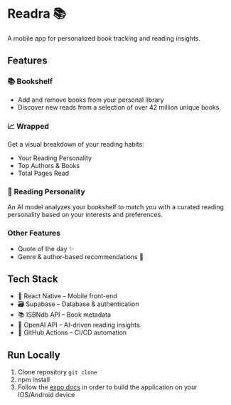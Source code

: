 # Readra 📚

A mobile app for personalized book tracking and reading insights.

## Features
### 📚 Bookshelf
- Add and remove books from your personal library
- Discover new reads from a selection of over 42 million unique books

### 📈 Wrapped
Get a visual breakdown of your reading habits:
- Your Reading Personality
- Top Authors & Books
- Total Pages Read

### 🤖 Reading Personality
An AI model analyzes your bookshelf to match you with a curated reading personality based on your interests and preferences.

### Other Features
- Quote of the day ✨
- Genre & author-based recommendations 📖

## Tech Stack
- 📱 React Native – Mobile front-end
- 🗃 Supabase – Database & authentication
- 📚 ISBNdb API – Book metadata
- 🤖 OpenAI API – AI-driven reading insights
- 🚀 GitHub Actions – CI/CD automation

## Run Locally
1. Clone repository `git clone `
2. npm install
3. Follow the [expo docs](https://docs.expo.dev/build/setup/) in order to build the application on your IOS/Android device 
